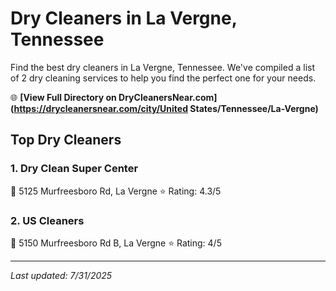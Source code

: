 # Dry Cleaners in La Vergne, Tennessee

Find the best dry cleaners in La Vergne, Tennessee. We've compiled a list of 2 dry cleaning services to help you find the perfect one for your needs.

🌐 **[View Full Directory on DryCleanersNear.com](https://drycleanersnear.com/city/United States/Tennessee/La-Vergne)**

## Top Dry Cleaners

### 1. Dry Clean Super Center
📍 5125 Murfreesboro Rd, La Vergne
⭐ Rating: 4.3/5

### 2. US Cleaners
📍 5150 Murfreesboro Rd B, La Vergne
⭐ Rating: 4/5


---

*Last updated: 7/31/2025*
